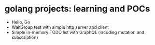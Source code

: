 # golang projects: learning and POCs

* Hello, Go
* WaitGroup test with simple http server and client
* Simple in-memory TODO list with GraphQL (incuding mutation and subscription) 
